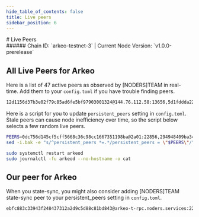 ```yaml
---
hide_table_of_contents: false
title: Live peers
sidebar_position: 6
---
```


<div class="h1-with-icon icon-arkeo">
# Live Peers
</div>
###### Chain ID: `arkeo-testnet-3` | Current Node Version: `v1.0.0-prerelease`

## All Live Peers for Arkeo
Here is a list of 47 active peers as observed by [NODERS]TEAM in real-time. Add them to your `config.toml` if you have trouble finding peers.

```bash
12d1156d37b3e02f79c85ad6fe5bf97903001324@144.76.112.58:13656,5d1fddda223d2a5a215a403f7d581b72e2839f06@152.53.125.167:25656,efc5593c0a39c14365fa8a1d6fa9366047ac21d7@62.169.17.140:55656,1b920199be5b1d8f7e9fd8118f41c71b5dd4cf0a@195.3.223.78:55656,5a96cb060b9f2b951741e87faa4abc340c43b80a@65.109.92.163:4020,81bf9e7272961510e36213466e2f1df565a92e72@89.58.13.159:28656,2cab519022ff8f791b70be7310efefb0fce52f63@2001:26656,d579b42752617069d97c26722c0b44e3ec011e8a@65.109.92.241:10356,294948409ba34f3cddec95b63fc0e58eaef3bf7f@65.108.232.168:48656,8c2d799bcc4fbf44ef34bbd2631db5c3f4619e41@213.239.207.175:60656,6610af0d76fda15346ac89a60161971931e5c7f8@94.130.164.82:22856,893a44b8501faa22fbe2f4d61c6586f231bd1638@65.109.28.177:33656,4b7bf858df7d9db3ab33ae0fa0bf2c0e28384892@81.0.247.163:15756,709ae59c5e9098aeacf333e1ccbaf2827e07fd8d@65.109.23.114:22856,1c232d83ec44fc51da622c324903a5b1c32f31c7@130.255.170.126:46656,ba5e69bf31c601e91be3b876b3db29eb406cbfd9@2a01:42656,60a1b4f4fe0fc0dbd84e65999c24d56ec3f7d172@2a01:24656,bf8b66267e3e1e7ac89c391658522e0a4f0dc161@5.161.70.240:14056,2c09e0c11d99eb189b5134dd85f035959acbdd26@158.220.108.120:14056,b40de58ac548aeb41e37b39b0db4f339b303cd7f@88.99.137.138:21656,91275d44f34cc826d7b3fda52e00ce3c5bbead99@5.83.152.172:26656,45fd8c1219d19e941ec5bccab05b3b5f07a60b27@65.109.32.148:26136,fd1f96034775faa95ce716dc419a548e65a5ae56@65.108.206.118:36656,f59f0cc9c7eeb3009bfcfd6bcb981f54d6ac2a25@202.61.201.53:26756,4b86b88dc68371d733d91ca411dfe4fa03ccbd00@158.220.108.184:14056,42f150b90e872064cb9aaf9ce34f6fe1adf11b6b@89.58.19.231:26756,1c88bcab0f6e4b3cdfa5f9c720209bed34ad6466@2a01:11656,0909dbada3305d135e4b86775a7c39b5578e5978@65.108.111.236:55926,9303492b25e253f1ae2b145c91c23893d7e74029@94.136.189.74:26656,4275998a16f8f84a796b31ed285a7109eb54baa6@65.109.84.33:22856,283d91286d464a84081cd947bc8b2adc82503963@158.220.108.166:14056,69f41cf2f8bc7a77f7861b23d4f45f8c9e6c2796@85.10.201.125:60856,e3cc067e9d837d2a84ef171cdce1d6a83818d51f@15.204.96.26:36656,331bc7f589281feb335725964e979ea31841a807@213.239.194.132:15756,2e16695859392ac1be24b3225fc270875a78d6e8@2a01:26656,5136d217f34aeda8b020f8a7fbfe9cf0fb041194@94.76.223.124:26656,0dc756d145cf5cff5668c36c98cc1667351198ba@2a01:22856,cc2d620edfb26ff51f2a8c5c660ac50518d2f565@149.50.116.91:55656,47cf665905f8b444d080ea1b2ae98e89a28e4bbf@135.181.59.175:55656,875ab84707649db31d7c39977fba355b22ec835f@185.16.39.125:28656,9acdc6977fe1f8fdaacc46bcc13a72371f24b437@65.108.71.92:55926,17579e6ebb4cd2702f8e73c2f6591c63aabeaf26@135.125.97.162:22856,57b1807f4f64c6ce75c44dbc330fd7f990e2d73a@154.26.159.159:26656,bc8e66ad56581343fe6cab27ae989d330f46f3f7@37.27.52.25:36656,86a22aef01672e8f255bb06c945b44b2484097cf@2a01:14056,d042526ceabfee753971c954287fc3cc1534c327@161.97.121.198:26656,4daa32def4f99706f5e621250096be65af1ccdf3@2a01:22856
```

Here is a script for you to update `persistent_peers` setting in `config.toml`. Stale peers can cause node inefficiency over time, so the script below selects a few random live peers.

```bash
PEERS=0dc756d145cf5cff5668c36c98cc1667351198ba@2a01:22856,294948409ba34f3cddec95b63fc0e58eaef3bf7f@65.108.232.168:48656,47cf665905f8b444d080ea1b2ae98e89a28e4bbf@135.181.59.175:55656,2cab519022ff8f791b70be7310efefb0fce52f63@2001:26656,875ab84707649db31d7c39977fba355b22ec835f@185.16.39.125:28656
sed -i.bak -e "s/^persistent_peers *=.*/persistent_peers = \"$PEERS\"/" ~/.arkeo/config/config.toml

sudo systemctl restart arkeod
sudo journalctl -fu arkeod --no-hostname -o cat
```

## Our peer for Arkeo
When you state-sync, you might also consider adding [NODERS]TEAM state-sync peer to your persistent_peers setting in `config.toml`.

```bash
ebfc883c33943f248437312a2d9c5d88c81bd843@arkeo-t-rpc.noders.services:22856
```